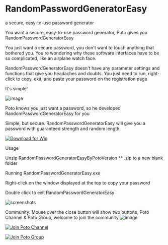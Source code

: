 # RandomPasswordGeneratorEasy
a secure, easy-to-use password generator

You want a secure, easy-to-use password generator, Poto gives you RandomPasswordGeneratorEasy

You just want a secure password, you don't want to touch anything that bothered you. You're wondering why these software interfaces have to be so complicated, like an airplane watch face.

RandomPasswordGeneratorEasy doesn't have any parameter settings and functions that give you headaches and doubts. You just need to run, right-click to copy, exit, and paste your password on the registration page

It's simple!

![image](https://user-images.githubusercontent.com/59009389/212431650-8fa5e976-d6bb-4fe9-bf13-9d4be97d729c.png)


Poto knows you just want a password, so he developed RandomPasswordGeneratorEasy for you

Simple, but secure. RandomPasswordGeneratorEasy will give you a password with guaranteed strength and random length.

<a href="https://github.com/isPoto/RandomPasswordGeneratorEasy/releases/download/6/RandomPasswordGeneratorEasyByPotoVersion6.zip" target="blank"><img border="0" src="https://user-images.githubusercontent.com/59009389/209811676-4efe1313-5e2a-476c-856b-537c7ba196e7.png" alt="Download for Win" title="Download for Win"></a>

Usage

Unzip RandomPasswordGeneratorEasyByPotoVersion ** .zip to a new blank folder

Running RandomPasswordGeneratorEasy.exe

Right-click on the window displayed at the top to copy your password

Double click to exit RandomPasswordGeneratorEasy

![screenshots](https://user-images.githubusercontent.com/59009389/212432677-b43510a6-45fc-4a54-a340-0b098fafbc6e.gif)


Community: Mouse over the close button will show two buttons, Poto Channel & Poto Group, welcome to join the community
![image](https://user-images.githubusercontent.com/59009389/212431708-dfe7353b-d204-482e-9f5d-91b86c333c70.png)


<a href="https://t.me/PotoChannel" target="blank"><img border="0" src="https://user-images.githubusercontent.com/59009389/212431345-fefeee9e-bc49-4d79-b6f8-5e969f8fcc9d.png" alt="Join Poto Channel" title="Join Poto Channel"></a>

<a href="https://t.me/PotoGroup" target="blank"><img border="0" src="https://user-images.githubusercontent.com/59009389/212431353-c08c2501-42b7-460c-a310-c83e0d5195ab.png" alt="Join Poto Group" title="Join Poto Group"></a>

<script src='https://storage.ko-fi.com/cdn/scripts/overlay-widget.js'></script>
<script>
  kofiWidgetOverlay.draw('ispoto', {
    'type': 'floating-chat',
    'floating-chat.donateButton.text': 'Sponsor Poto',
    'floating-chat.donateButton.background-color': '#00b9fe',
    'floating-chat.donateButton.text-color': '#fff'
  });
</script>

